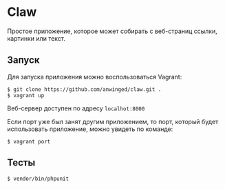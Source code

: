 # Claw

Простое приложение, которое может собирать с веб-страниц
ссылки, картинки или текст.


## Запуск

Для запуска приложения можно воспользоваться Vagrant:

```
$ git clone https://github.com/anwinged/claw.git .
$ vagrant up
```

Веб-сервер доступен по адресу `localhot:8000`

Если порт уже был занят другим приложением, то порт, который будет 
использовать приложение, можно увидеть по команде:

```
$ vagrant port
```

## Тесты

```
$ vendor/bin/phpunit
```
